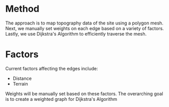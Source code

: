 
# Method

The approach is to map topography data of the site using a polygon mesh. Next, we manually set weights on each edge based on a variety of factors. Lastly, we use Dijkstra's Algorithm to efficiently traverse the mesh.

# Factors

Current factors affecting the edges include:

- Distance
- Terrain

Weights will be manually set based on these factors. The overarching goal is to create a weighted graph for Dijkstra's Algorithm